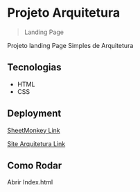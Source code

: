 
# Projeto Arquitetura
> Landing Page

Projeto landing Page Simples de Arquitetura

## Tecnologias
- HTML
- CSS

## Deployment 
<a href="https://docs.google.com/spreadsheets/d/1LjprER4y4jXl1cEjt9XuiNFZeUxUUitk8B_2dzNwCIc/edit?usp=sharing" target="_blank">SheetMonkey Link</a>

<a href="https://arquiteturaedecore.netlify.app/" target="_blank">Site Arquitetura Link</a>

## Como Rodar

Abrir Index.html
